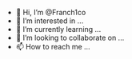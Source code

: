 - 👋 Hi, I’m @Franch1co
- 👀 I’m interested in ...
- 🌱 I’m currently learning ...
- 💞️ I’m looking to collaborate on ...
- 📫 How to reach me ...

<!---
Franch1co/Franch1co is a ✨ special ✨ repository because its `README.md` (this file) appears on your GitHub profile.
You can click the Preview link to take a look at your changes.
--->
